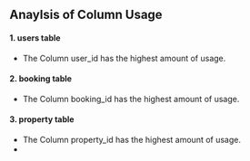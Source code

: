 ## Anaylsis of Column Usage

#### 1. users table
  - The Column user_id has the highest amount of usage.

#### 2. booking table
  - The Column booking_id has the highest amount of usage.

#### 3. property table
  - The Column property_id has the highest amount of usage.
  - 
